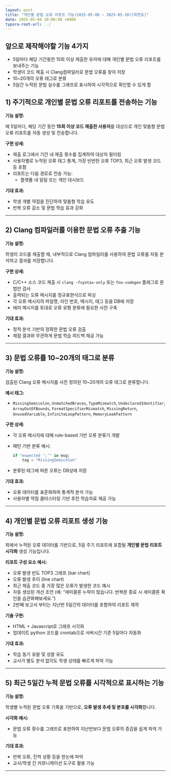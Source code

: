 ```yaml
---
layout: post
title: "개인별 문법 오류 리포트 기능(2025-05-08 ~ 2025-05-10)[최연호]"
date: 2025-05-08 10:00:00 +0900
typora-root-url: ../
---
```


## 앞으로 제작해야할 기능 4가지

- 5일마다 해당 기간동안 15회 이상 제출한 유저에 대해 개인별 문법 오류 리포트를 보내주는 기능
- 학생이 코드 제출 시 Clang컴파일러로 문법 오류를 찾아 저장
- 10~20개의 오류 태그로 분류
- 5일간 누적된 문법 실수를 그래프로 표시하여 시각적으로 확인할 수 있게 함

## 1) 주기적으로 개인별 문법 오류 리포트를 전송하는 기능

**기능 설명:**

매 5일마다, 해당 기간 동안 **15회 이상 코드 제출한 사용자**를 대상으로 개인 맞춤형 문법 오류 리포트를 자동 생성 및 전송합니다.

**구현 상세:**

- 제출 로그에서 기간 내 제출 횟수를 집계하여 대상자 필터링
- 사용자별로 누적된 오류 태그 통계, 가장 빈번한 오류 TOP3, 최근 오류 발생 코드 등 포함
- 리포트는 다음 경로로 전송 가능:
    - 플랫폼 내 알림 또는 개인 대시보드

**기대 효과:**

- 학생 개별 약점을 진단하여 맞춤형 학습 유도
- 반복 오류 감소 및 문법 학습 효과 강화

---

## 2) **Clang 컴파일러를 이용한 문법 오류 추출 기능**

**기능 설명:**

학생이 코드를 제출할 때, 내부적으로 Clang 컴파일러를 사용하여 문법 오류를 자동 분석하고 결과를 저장합니다.

**구현 상세:**

- C/C++ 소스 코드 제출 시 `clang -fsyntax-only` 또는 `fno-codegen` 플래그로 문법만 검사
- 출력되는 오류 메시지를 정규표현식으로 파싱
- 각 오류 메시지의 파일명, 라인 번호, 메시지, 태그 등을 DB에 저장
- 에러 메시지를 토대로 오류 유형 분류에 필요한 사전 구축

**기대 효과:**

- 정적 분석 기반의 정확한 문법 오류 검출
- 채점 결과와 무관하게 문법 학습 피드백 제공 가능

---

## 3) **문법 오류를 10~20개의 태그로 분류**

**기능 설명:**

검출된 Clang 오류 메시지를 사전 정의된 10~20개의 오류 태그로 분류합니다.

**예시 태그:**

- `MissingSemicolon`, `UnmatchedBraces`, `TypeMismatch`, `UndeclaredIdentifier`, `ArrayOutOfBounds`, `FormatSpecifierMismatch`, `MissingReturn`, `UnusedVariable`, `InfiniteLoopPattern`, `MemoryLeakPattern`

**구현 상세:**

- 각 오류 메시지에 대해 rule-based 기반 오류 분류기 개발
- 패턴 기반 분류 예시:
  
    ```python
    if "expected ‘;’" in msg:
        tag = "MissingSemicolon"
    ```
    
- 분류된 태그에 따른 오류는 DB상에 저장

**기대 효과:**

- 오류 데이터를 표준화하여 통계적 분석 가능
- 사용자별 약점 클러스터링 기반 추천 학습자료 제공 가능

---

## **4) 개인별 문법 오류 리포트 생성 기능**

**기능 설명:**

위에서 누적된 오류 데이터를 기반으로, 5일 주기 리포트에 포함될 **개인별 문법 리포트 시각화** 생성 기능입니다.

**리포트 구성 요소 예시:**

- 오류 발생 빈도 TOP3 그래프 (bar chart)
- 오류 발생 추이 (line chart)
- 최근 제출 코드 중 가장 많은 오류가 발생한 코드 예시
- 자동 생성된 개선 조언 (예: “세미콜론 누락이 많습니다. 반복문 종료 시 세미콜론 확인을 습관화해보세요.”)
- 2번째 보고서 부터는 지난번 5일간의 데이터를 포함하여 리포트 제작

**기술 구현:**

- HTML + Javascript로 그래프 시각화
- 업데이트 python 코드를 crontab으로 서버시간 기준 5일마다 자동화

**기대 효과:**

- 학습 동기 유발 및 성찰 유도
- 교사가 별도 분석 없이도 학생 상태를 빠르게 파악 가능

---

## **5) 최근 5일간 누적 문법 오류를 시각적으로 표시하는 기능**

**기능 설명:**

학생별 누적된 문법 오류 기록을 기반으로, **오류 발생 추세 및 분포를 시각화**합니다.

**시각화 예시:**

- 문법 오류 횟수를 그래프로 표현하여 지난번보다 문법 오류의 증감을 쉽게 파악 가능

**기대 효과:**

- 반복 오류, 진척 상황 등을 한눈에 파악
- 교사/학생 간 커뮤니케이션 도구로 활용 가능

---
